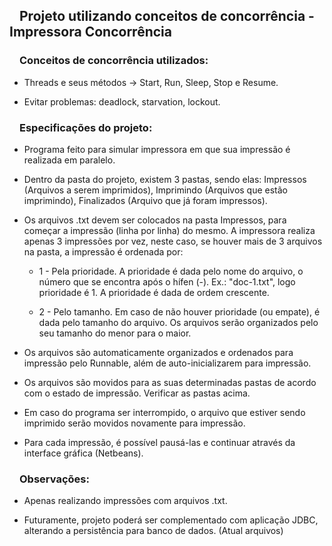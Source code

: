 <h2><svg aria-hidden="true" class="octicon octicon-link" height="16" version="1.1" viewBox="0 0 16 16" width="16"></svg></a>Projeto utilizando conceitos de concorrência - Impressora Concorrência</h1>
<h3><svg aria-hidden="true" class="octicon octicon-link" height="16" version="1.1" viewBox="0 0 16 16" width="16"></svg></a>Conceitos de concorrência utilizados: </h3>

<ul>
  <li>
    <p>Threads e seus métodos -> Start, Run, Sleep, Stop e Resume.</p>
  </li>
  <li>
    <p>Evitar problemas: deadlock, starvation, lockout.</p>
  </li>
</ul>

<h3><svg aria-hidden="true" class="octicon octicon-link" height="16" version="1.1" viewBox="0 0 16 16" width="16"></svg></a>Especificações do projeto: </h3>
<ul>
  <li>
    <p>Programa feito para simular impressora em que sua impressão é realizada em paralelo.</p>
  </li>
  <li>
    <p>Dentro da pasta do projeto, existem 3 pastas, sendo elas: Impressos (Arquivos a serem imprimidos), 
    Imprimindo (Arquivos que estão imprimindo), Finalizados (Arquivo que já foram impressos). </p>
  </li>
  <li>
    <p>Os arquivos .txt devem ser colocados na pasta Impressos, para começar a impressão (linha por linha) do mesmo. 
    A impressora realiza apenas 3 impressões por vez, neste caso, se houver mais de 3 arquivos na pasta, a impressão é ordenada por:</p>
    <ul>
      <li>
        <p>1 - Pela prioridade. A prioridade é dada pelo nome do arquivo, o número que se encontra após o hífen (-). Ex.: "doc-1.txt", logo prioridade é 1. 
        A prioridade é dada de ordem crescente. </p>
      </li>
      <li>
        <p>2 - Pelo tamanho. Em caso de não houver prioridade (ou empate), é dada pelo tamanho do arquivo. Os arquivos serão 
        organizados pelo seu tamanho do menor para o maior.</p>
      </li>
    </ul>
  </li>
  <li>
    <p> Os arquivos são automaticamente organizados e ordenados para impressão pelo Runnable,  além de auto-inicializarem para impressão.
  </li>
   <li>
    <p> Os arquivos são movidos para as suas determinadas pastas de acordo com o estado de impressão. Verificar as pastas acima.
  </li>
     <li>
    <p> Em caso do programa ser interrompido, o arquivo que estiver sendo imprimido serão movidos novamente para impressão.
  </li>
   <li>
    <p> Para cada impressão, é possível pausá-las e continuar através da interface gráfica (Netbeans).
  </li>
</ul>

<h3><svg aria-hidden="true" class="octicon octicon-link" height="16" version="1.1" viewBox="0 0 16 16" width="16"></svg></a>Observações: </h3>
<ul>
  <li>
    <p>Apenas realizando impressões com arquivos .txt.</p>
  </li>
  <li>
    <p>Futuramente, projeto poderá ser complementado com aplicação JDBC, alterando a persistência para banco de dados. (Atual arquivos)</p>
  </li>
</ul>
